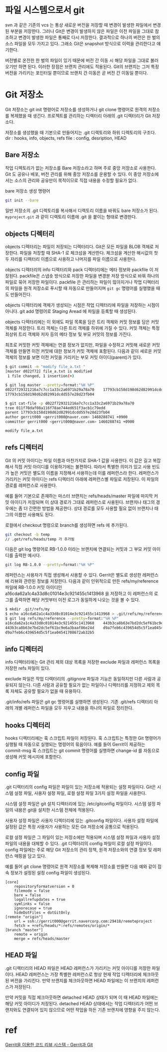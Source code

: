 # 파일 시스템으로서 git
svn 과 같은 기존의 vcs 는 통상 새로운 버전을 저장할 때 변경이 발생한 파일에서 변경된 부분을 저장한다.
그러나 Git은 변경이 발생하지 않은 파일은 이전 파일을 그대로 참조하고 변경이 발생한 파일은 통째로
다시 저장한다. 결과적으로 하나의 버전은 한 벌의 소스 파일을 모두 가지고 있다.
그래소 Git은 snapshot 방식으로 이력을 관리한다고 얘기한다.

버전별로 온전한 한 벌의 파일이 있기 때문에 버전 간 이동 시 해당 파일을 그대로 불러오기만
하면 된다. 이러한 장점은 브랜치 관리에도 적용된다. Git의 브랜치는 그저 특정 버전을 가리키는
포인터일 뿐이므로 브랜치 간 이동은 곧 버전 간 이동일 뿐이다.

# Git 저장소
Git 저장소는 git init 명령어로 저장소를 생성하거나 git clone 명령어로 원격의 저장소를
복제했을 때 생긴다. 프로젝트를 관리하는 디렉터리 아래의 .git 디렉터리가 Git 저장소다.

저장소를 생성했을 때 기본으로 만들어지는 .git 디렉토리와 하위 디렉토리의 구조다.
dir : hooks, info, objects, refs
file : config, desription, HEAD

## Bare 저장소
작업 디렉토리가 없는 저장소를 Bare 저장소라고 하며 주로 중앙 저장소로 사용한다.
Git 도 공유나 배포, 버전 관리를 위해 중앙 저장소를 운용할 수 있다.
이 중앙 저장소에서는 소스의 관리와 공유만이 목적이므로 직접 내용을 수정할 필요가 없다.

bare 저장소 생성 명령어
```sh
git init --bare
```
일반 저장소의 .git 디렉토리를 복사해서 디렉토리 이름을 바꿔도 bare 저장소가 된다.
`myproject.git` 과 같이 디렉토리 이름에 .git 을 붙이는 형태로 변경한다.

## objects 디렉터리
objects 디렉터리는 파일이 저장되는 디렉터리다. Git은 모든 파일을 BLOB 객체로 저장한다.
파일을 저장할 때 SHA-1 로 체크섬을 계산한다. 체크섬을 계산한 해시값의 첫 두 자리를
디렉터리 이름으로 사용하고 나머지를 파일 이름으로 사용한다.

objects 디렉터리의 info 디렉터리와 pack 디렉터리에는 메타 정보와 packfile 이 저장된다.
packfile은 스냅숏 방식으로 저장한 파일을 변경분 저장 방식으로 바꿔 하나의 파일로 묶어 저장한 파일이다.
packfile 은 관리하는 파일이 많아지거나 작업 디렉터리의 파일을 원격 저장소로 푸시할 때 자동으로
만들어지며 `git gc` 명령어를 실행했을 때도 만들어진다.

objects 디렉터리에 객체가 생성되는 시점은 작업 디렉터리에 파일을 저장하는 시점이 아니다.
git add 명령어로 Staging Aread 에 파일을 등록할 때 생성된다.

objects 디렉터리에는 이 외에도 파일 목록을 담은 트리 객체와 커밋 정보를 담은 커밋 객체를 저장한다.
트리 객체는 다른 트리 객체를 하위에 가질 수 있다. 커밋 객체는 특정 최상위 트리 객체와 저자 등의
메타 정보 및 부모 커밋의 정보를 가진다.

최초로 커밋한 커밋 객체에는 연결 정보가 없지만, 파일을 수정하고 커밋해 새로운 커밋 객체를 만들면
이전 커밋에 대한 정보가 커밋 객체에 포함된다. 다음과 같이 새로운 커밋 객체의 정보를 보면
이전 커밋을 가리키는 부모 커밋 아이디(parent)가 있다.

```sh
$ git commit -m "modify file_a.txt "
[master d022f72] file_a.txt is modified
 1 file changed, 1 insertion(+)

$ git log master --pretty=format:"%H %P"
d022f729321216a7c7cc1a33c2a6971b29a78a70    17793cb158d198d62d82991dcdd557e28d23fb0  
17793cb158d198d62d82991dcdd557e28d23fb04

$ git cat-file -p d022f729321216a7c7cc1a33c2a6971b29a78a70
tree 011f70daf08a116f78ae744ed651f3acb1c79edd  
parent 17793cb158d198d62d82991dcdd557e28d23fb04  
author gerrit000 <gerrit000@naver.com> 1460288741 +0900  
committer gerrit000 <gerrit000@naver.com> 1460288741 +0900

modify file_a.txt 
```

## refs 디렉터리
Git 의 커밋 아이디는 파일 이름과 마찬가지로 SHA-1 값을 사용한다.
이 값은 길고 복잡해서 직접 커밋 아이디를 이용하기에는 불편하다.
따라서 특별한 의미가 있고 사용 빈도가 높은 커밋은 별도의 이름을 지정해서 사용하는데
이를 레퍼런스라 한다. 레퍼런스가 가리키는 커밋 아이디는 refs 디렉터리 아래에 
레퍼런스별 파일로 저장된다. 이 파일의 경로를 레퍼런스로 사용한다.

예를 들어 기본으로 존재하는 마스터 브랜치는 refs/heads/master 파일에 마지막
커밋 아이디가 저장되며 이 상대 경로가 그대로 레퍼런스로 사용된다. 
브랜치나 태그의 경우에는 좀 더 간편한 방법을 제공한다. 
상대 경로를 모두 사용할 필요 없이 브랜치나 태그의 이름만 사용해도 된다.

로컬에서 checkout 명령으로 branch를 생성하면 refs 에 추가된다.
```sh
git checkout -b temp
// .get/refs/heads/temp 가 추가됨
```

다음은 git log 명령어로 RB-1.0.0 이라는 브랜치에 연결되는 커밋과 그 부모 커밋 아이디를 출력한 예시다.
```sh
git log RB-1.0.0 --pretty=format:"%H %P"
```

레퍼런스는 사용자가 직접 생성해서 사용할 수 있다. Gerrit은 별도로 생성한 레퍼런스에 
리뷰와 관련된 정보를 저장한다. 다음과 같이 인위적으로 만든 refs/my/reference 파일에
RB-1.0.0 커밋 아이디인 a16cda62a1c4a33d8c01014e3c921455c1413968 을 저장하고
이 레퍼런스의 로그를 출력하면 해당 커밋부터 이전 로그가 동일하게 나오는 것을 볼 수 있다.

```sh
$ mkdir .git/refs/my
$ echo a16cda62a1c4a33d8c01014e3c921455c1413968 > .git/refs/my/reference
$ git log refs/my/reference --pretty=format:"%H %P"
a16cda62a1c4a33d8c01014e3c921455c1413968    443b3ca8b63e7bd2dc5ef61bc9e6a3baaf86e24  
443b3ca8b63e7bd2dc5ef61bc9e6a3baaf86e24d    d9a7feb6c439654d5c5f1ea04541708672ab32b  
d9a7feb6c439654d5c5f1ea04541708672ab32b5 
```

## info 디렉터리
info 디렉터리에는 Git 관리 제외 대상 목록을 저장한 exclude 파일과 레퍼런스 목록을
저장한 refs 파일이 있다.

exclude 파일은 작업 디렉터리의 .gitignore 파일과 기능은 동일하지만 다른 사람과 공유되지 않는다.
다른 사람과 공유할 필요가 없는 파일이나 디렉터리를 지정하고 제외 목록 자체도 공유할 필요가 없을 때 유용하다.

.git/info/refs 파일은 git gc 명령어를 실행하면 생성된다. 기존 .git/refs 디렉터리 아래의
개별 레퍼런스 파일을 모두 지우고 내용을 하나의 파일로 정리한다.

## hooks 디렉터리
hooks 디렉터리에는 훅 스크립트 파일이 저장된다. 훅 스크립트는 특정한 Git 명령어가 실행될 때
자동으로 실행되는 명령어의 묶음이다. 예를 들어 Gerrit이 제공하는 commit-msg 훅 스크립트는
git commit 명령어를 실행하면 change-id 를 자동으로 생성해 커밋 메시지에 포함한다.

## config 파일
.git 디렉터리의 config 파일은 파일이 있는 저장소에 적용되는 설정 파일이다.
Git은 시스템 설정 파일, 사용자 설정 파일, 로컬 설정 파일 3가지 설정 파일을 사용한다.

시스템 설정 파일은 git 설치 디렉터리에 있는 /etc/gitconfig 파일이다.
시스템 설정 파일의 내용은 git을 설치한 시스템 전체에 적용된다.

사용자 설정 파일은 사용자 디렉터리에 있는 .gitconfig 파일이다. 사용자 설정 파일에 
설정된 값은 특정 사용자가 사용하는 모든 Git 저장소에 공통으로 적용된다.

로컬 설정 파일은 그 파일이 있는 저장소에만 적용되며 시스템 설정 파일과 사용자 설정 파일의
내용을 대체할 수 있다. .git 디렉터리의 config 파일이 로컬 설정 파일이다.
config 파일에는 주로 해당 Git 저장소의 관리 정책, 원격 저장소와의 연결 정보 및 레퍼런스 매핑을
담고 있다.

예를 들어 git clone 명령어로 원격 저장소를 복제해 저장소를 만들면 다음 예와 같이 접속 정보가 설정된
설정 config 파일이 생성된다.

```config
[core]
    repositoryformatversion = 0
    filemode = false
    bare = false
    logallrefupdates = true
    symlinks = false
    ignorecase = true
    hideDotFiles = dotGitOnly
[remote "origin"]
    url = ssh://gerrit000@gerrit.navercorp.com:29418/remoteproject
    fetch = +refs/heads/*:refs/remotes/origin/*
[branch "master"]
    remote = origin
    merge = refs/heads/master
```

## HEAD 파일
.git 디렉터리의 HEAD 파일은 HEAD 레퍼런스가 가리키는 커밋 아이디를 저장한 파일이다.
HEAD 레퍼런스는 가장 특별한 레퍼런스로 항상 현재 작업 디렉터리에 체크아웃된 버전을 가리킨다.
만약 브랜치를 체크아웃하면 HEAD 파일에는 이 브랜치의 레퍼런스가 저장된다.

만약 커밋을 직접 체크아웃하면 detached HEAD 상태가 되며 이 때 HEAD 파일에는 해당 커밋 아이디가 저장된다.
detached HEAD 상태에서는 작업 디렉터리가 어떤 브랜치와도 연결되어 있지 않으므로 어떤 작업을 하든
기존 브랜치에 영향을 주지 않는다.

# ref
[Gerrit을 이용한 코드 리뷰 시스템 - Gerrit과 Git](https://d2.naver.com/helloworld/1859580)